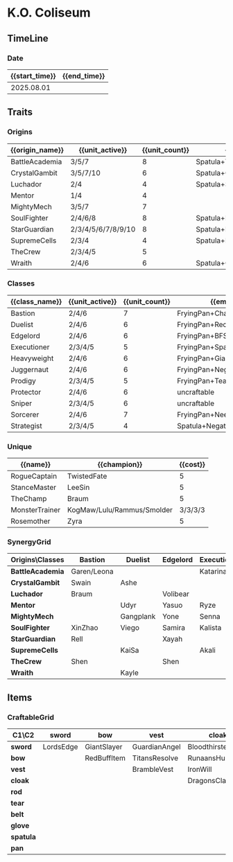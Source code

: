 # K.O. Coliseum

## TimeLine
### Date
| {{start_time}} | {{end_time}} |
| -              | -            |
| 2025.08.01     |              |

## Traits
### Origins
| {{origin_name}} | {{unit_active}}    | {{unit_count}} | {{emblem}}                 | {{desc}} |
| -               | -                  | -              | -                          | -        |
| BattleAcademia  | 3/5/7              | 8              | Spatula+Tearofthegoddess   |          |
| CrystalGambit   | 3/5/7/10           | 6              | Spatula+GiantsBelt         |          |
| Luchador        | 2/4                | 4              | Spatula+SparringGloves     |          |
| Mentor          | 1/4                | 4              |                            |          |
| MightyMech      | 3/5/7              | 7              |                            |          |
| SoulFighter     | 2/4/6/8            | 8              | Spatula+BFSword            |          |
| StarGuardian    | 2/3/4/5/6/7/8/9/10 | 8              | Spatula+NeedlesslyLargeRod |          |
| SupremeCells    | 2/3/4              | 4              | Spatula+RecurveBow         |          |
| TheCrew         | 2/3/4/5            | 5              |                            |          |
| Wraith          | 2/4/6              | 6              | Spatula+ChainVest          |          |

### Classes
| {{class_name}} | {{unit_active}} | {{unit_count}} | {{emblem}}                   | {{desc}} |
| -              | -               | -              | -                            | -        |
| Bastion        | 2/4/6           | 7              | FryingPan+ChainVest          |          |
| Duelist        | 2/4/6           | 6              | FryingPan+RecurveBow         |          |
| Edgelord       | 2/4/6           | 6              | FryingPan+BFSword            |          |
| Executioner    | 2/3/4/5         | 5              | FryingPan+SparringGloves     |          |
| Heavyweight    | 2/4/6           | 6              | FryingPan+GiantsBelt         |          |
| Juggernaut     | 2/4/6           | 6              | FryingPan+NegatronCloak      |          |
| Prodigy        | 2/3/4/5         | 5              | FryingPan+Tearofthegoddess   |          |
| Protector      | 2/4/6           | 6              | uncraftable                  |          |
| Sniper         | 2/3/4/5         | 6              | uncraftable                  |          |
| Sorcerer       | 2/4/6           | 7              | FryingPan+NeedlesslyLargeRod |          |
| Strategist     | 2/3/4/5         | 4              | Spatula+NegatronCloak        |          |

### Unique
| {{name}}       | {{champion}}               | {{cost}} |
| -              | -                          | -        |
| RogueCaptain   | TwistedFate                | 5        |
| StanceMaster   | LeeSin                     | 5        |
| TheChamp       | Braum                      | 5        |
| MonsterTrainer | KogMaw/Lulu/Rammus/Smolder | 3/3/3/3  |
| Rosemother     | Zyra                       | 5        |

### SynergyGrid
| ****Origins\Classes**** | **Bastion** | **Duelist** | **Edgelord** | **Executioner** | **Heavyweight** | **Juggernaut** | **Prodigy**      | **Protector** | **Sniper** | **Sorcerer** | **Strategist** |
| -                       | -           | -           | -            | -               | -               | -              | -                | -             | -          | -            | -              |
| **BattleAcademia**      | Garen/Leona |             |              | Katarina        | Jayce           |                | Ezreal/Yuumi     | Rakan         | Caitlyn    |              |                |
| **CrystalGambit**       | Swain       | Ashe        |              |                 |                 | Vi             | Syndra           | Janna         |            | Swain        | Janna          |
| **Luchador**            | Braum       |             | Volibear     |                 |                 | DrMundo        |                  |               | Gnar       |              |                |
| **Mentor**              |             | Udyr        | Yasuo        | Ryze            | Kobuko          | Udyr           |                  |               |            |              | Ryze           |
| **MightyMech**          |             | Gangplank   | Yone         | Senna           | Aatrox          | Aatrox         |                  |               |            | Karma/Lucian | JarvanIV       |
| **SoulFighter**         | XinZhao     | Viego       | Samira       | Kalista         |                 | Naafiri/Sett   |                  |               |            | Gwen/Lux     |                |
| **StarGuardian**        | Rell        |             | Xayah        |                 | Poppy           |                | Seraphine/Syndra | Neeko         | Jinx       | Ahri         |                |
| **SupremeCells**        |             | KaiSa       |              | Akali           | Darius          |                |                  | Kennen        |            | Kennen       |                |
| **TheCrew**             | Shen        |             | Shen         |                 |                 |                |                  | Malphite      | Sivir      |              | Ziggs          |
| **Wraith**              |             | Kayle       |              |                 | Zac             |                | Malzahar         | KSante        | Jhin/Varus |              |                |

## Items
### CraftableGrid
| ****C1\C2**** | **sword** | **bow**     | **vest**      | **cloak**        | **rod**           | **tear**      | **belt**       | **glove**      | **spatula**          | **pan**           |
| -             | -         | -           | -             | -                | -                 | -             | -              | -              | -                    | -                 |
| **sword**     | LordsEdge | GiantSlayer | GuardianAngel | Bloodthirster    | HextechGunblade   | SpearofShojin | SteraksGage    | InfinityEdge   | SoulFighterEmblem    | EdgelordEmblem    |
| **bow**       |           | RedBuffItem | TitansResolve | RunaansHurricane | GuinsoosRageblade | VoidStaff     | NashorsTooth   | LastWhisper    | SupremeCellsEmblem   | DuelistEmblem     |
| **vest**      |           |             | BrambleVest   | IronWill         | Crownguard        | Fimbulwinter  | SunfireCape    | SteadfastHeart | WraithEmblem         | BastionEmblem     |
| **cloak**     |           |             |               | DragonsClaw      | IonicSpark        | AdaptiveHelm  | Evenshroud     | Quicksilver    | StrategistEmblem     | JuggernautEmblem  |
| **rod**       |           |             |               |                  | RabadonsDeathcap  | LudensEcho    | Morellonomicon | ArcaneGauntlet | StarGuardianEmblem   | SorcererEmblem    |
| **tear**      |           |             |               |                  |                   | BlueSentinel  | Redemption     | HandofJustice  | BattleAcademiaEmblem | ProdigyEmblem     |
| **belt**      |           |             |               |                  |                   |               | WarmogsArmor   | Guardbreaker   | CrystalGambitEmblem  | HeavyweightEmblem |
| **glove**     |           |             |               |                  |                   |               |                | ThiefsGloves   | LuchadorEmblem       | ExecutionerEmblem |
| **spatula**   |           |             |               |                  |                   |               |                |                | ForceofNature        | TacticiansCape    |
| **pan**       |           |             |               |                  |                   |               |                |                |                      | TacticiansShield  |